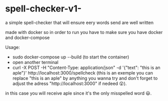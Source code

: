 # spell-checker-v1-
a simple spell-checker that will ensure eery words send are well written

made with docker so in order to run you have to make sure you have docker and docker-compose

Usage:
- sudo docker-compose up --build (to start the container)
- open another terminal
- curl -X POST -H "Content-Type: application/json" -d '{"text": "this is an aple"}' http://localhost:3000/spellcheck (this is an exemple you can replace "this is an aple" by anything you wanna try and don't forget to adjust the adress "http://localhost:3000" if nedeed 😲).

in this case you will receive aple since it's the only misspelled word 😃.
